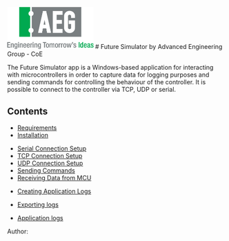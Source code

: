 <img src="./images/AEGIcon.png" alt="AEG Icon" title="AEG Icon" width="200"/>
# Future Simulator by Advanced Engineering Group - CoE

The Future Simulator app is a Windows-based application for interacting with microcontrollers in order to capture data for logging purposes and sending commands
for controlling the behaviour of the controller. It is possible to connect to the controller via TCP, UDP or serial.

## Contents

* [Requirements](requirements.md)
* [Installation](installation.md)
- [Serial Connection Setup](./User%20Guide/Connecting%20to%20Microcontroller/Serial.md)
- [TCP Connection Setup](./User%20Guide/Connecting%20to%20Microcontroller/TCP.md)
- [UDP Connection Setup](./User%20Guide/Connecting%20to%20Microcontroller/UDP.md)
- [Sending Commands](./User%20Guide/Commands%20and%20Response/sending-commands.md)
- [Receiving Data from MCU](./User%20Guide/Commands%20and%20Response/receiving-data-from-mcu.md)
+ [Creating Application Logs](./User%20Guide/Logging/creating-logs.md)
- [Exporting logs](./User%20Guide/Logging/exporting-logs.md)
+ [Application logs](./User%20Guide/Logging/creating-logs.md)

Author:
        